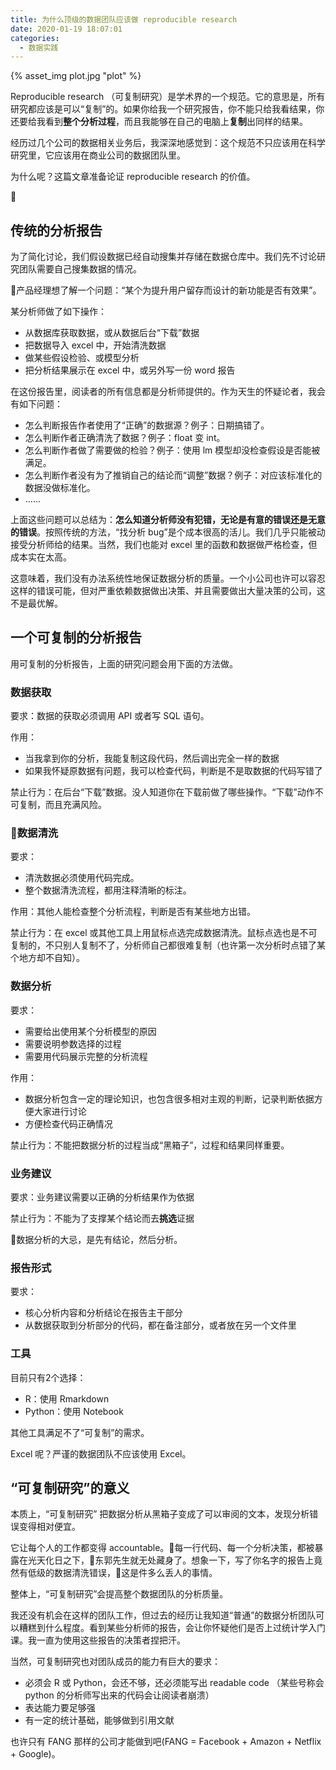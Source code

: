 ```yaml
---
title: 为什么顶级的数据团队应该做 reproducible research
date: 2020-01-19 18:07:01
categories:
  - 数据实践
---
```


{% asset_img plot.jpg "plot" %}

Reproducible research （可复制研究）是学术界的一个规范。它的意思是，所有研究都应该是可以“复制”的。如果你给我一个研究报告，你不能只给我看结果，你还要给我看到**整个分析过程**，而且我能够在自己的电脑上**复制**出同样的结果。

经历过几个公司的数据相关业务后，我深深地感觉到：这个规范不只应该用在科学研究里，它应该用在商业公司的数据团队里。

为什么呢？这篇文章准备论证 reproducible research 的价值。

<!-- more -->

## 传统的分析报告

为了简化讨论，我们假设数据已经自动搜集并存储在数据仓库中。我们先不讨论研究团队需要自己搜集数据的情况。

产品经理想了解一个问题：“某个为提升用户留存而设计的新功能是否有效果”。

某分析师做了如下操作：
- 从数据库获取数据，或从数据后台“下载”数据
- 把数据导入 excel 中，开始清洗数据
- 做某些假设检验、或模型分析
- 把分析结果展示在 excel 中，或另外写一份 word 报告

在这份报告里，阅读者的所有信息都是分析师提供的。作为天生的怀疑论者，我会有如下问题：
- 怎么判断报告作者使用了“正确”的数据源？例子：日期搞错了。
- 怎么判断作者正确清洗了数据？例子：float 变 int。
- 怎么判断作者做了需要做的检验？例子：使用 lm 模型却没检查假设是否能被满足。
- 怎么判断作者没有为了推销自己的结论而“调整”数据？例子：对应该标准化的数据没做标准化。
- ......

上面这些问题可以总结为：**怎么知道分析师没有犯错，无论是有意的错误还是无意的错误**。按照传统的方法，“找分析 bug”是个成本很高的活儿。我们几乎只能被动接受分析师给的结果。当然，我们也能对 excel 里的函数和数据做严格检查，但成本实在太高。

这意味着，我们没有办法系统性地保证数据分析的质量。一个小公司也许可以容忍这样的错误可能，但对严重依赖数据做出决策、并且需要做出大量决策的公司，这不是最优解。

## 一个可复制的分析报告

用可复制的分析报告，上面的研究问题会用下面的方法做。

### 数据获取

要求：数据的获取必须调用 API 或者写 SQL 语句。

作用：
- 当我拿到你的分析，我能复制这段代码，然后调出完全一样的数据
- 如果我怀疑原数据有问题，我可以检查代码，判断是不是取数据的代码写错了

禁止行为：在后台“下载”数据。没人知道你在下载前做了哪些操作。“下载”动作不可复制，而且充满风险。

### 数据清洗

要求：
- 清洗数据必须使用代码完成。
- 整个数据清洗流程，都用注释清晰的标注。

作用：其他人能检查整个分析流程，判断是否有某些地方出错。

禁止行为：在 excel 或其他工具上用鼠标点选完成数据清洗。鼠标点选也是不可复制的，不只别人复制不了，分析师自己都很难复制（也许第一次分析时点错了某个地方却不自知）。

### 数据分析

要求：
- 需要给出使用某个分析模型的原因
- 需要说明参数选择的过程
- 需要用代码展示完整的分析流程


作用：
- 数据分析包含一定的理论知识，也包含很多相对主观的判断，记录判断依据方便大家进行讨论
- 方便检查代码正确情况

禁止行为：不能把数据分析的过程当成“黑箱子”，过程和结果同样重要。

### 业务建议

要求：业务建议需要以正确的分析结果作为依据

禁止行为：不能为了支撑某个结论而去**挑选**证据

数据分析的大忌，是先有结论，然后分析。

### 报告形式

要求：
- 核心分析内容和分析结论在报告主干部分
- 从数据获取到分析部分的代码，都在备注部分，或者放在另一个文件里

### 工具

目前只有2个选择：
- R：使用 Rmarkdown 
- Python：使用 Notebook

其他工具满足不了“可复制”的需求。

Excel 呢？严谨的数据团队不应该使用 Excel。

## “可复制研究”的意义

本质上，“可复制研究” 把数据分析从黑箱子变成了可以审阅的文本，发现分析错误变得相对便宜。

它让每个人的工作都变得 accountable。每一行代码、每一个分析决策，都被暴露在光天化日之下，东郭先生就无处藏身了。想象一下，写了你名字的报告上竟然有低级的数据清洗错误，这是件多么丢人的事情。

整体上，“可复制研究”会提高整个数据团队的分析质量。

我还没有机会在这样的团队工作，但过去的经历让我知道“普通”的数据分析团队可以糟糕到什么程度。看到某些分析师的报告，会让你怀疑他们是否上过统计学入门课。我一直为使用这些报告的决策者捏把汗。

当然，可复制研究也对团队成员的能力有巨大的要求：
- 必须会 R 或 Python，会还不够，还必须能写出 readable code （某些号称会 python 的分析师写出来的代码会让阅读者崩溃）
- 表达能力要足够强
- 有一定的统计基础，能够做到引用文献

也许只有 FANG 那样的公司才能做到吧(FANG = Facebook + Amazon + Netflix + Google)。
